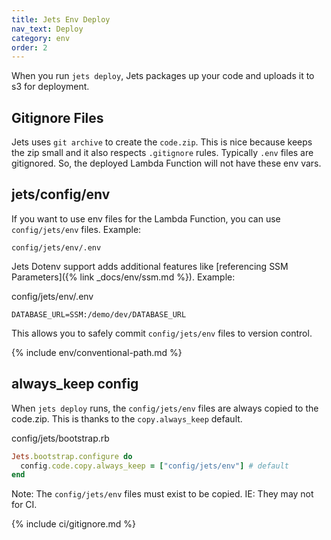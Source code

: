 ```yaml
---
title: Jets Env Deploy
nav_text: Deploy
category: env
order: 2
---
```


When you run `jets deploy`, Jets packages up your code and uploads it to s3 for deployment.

## Gitignore Files

Jets uses `git archive` to create the `code.zip`. This is nice because keeps the zip small and it also respects `.gitignore` rules. Typically `.env` files are gitignored. So, the deployed Lambda Function will not have these env vars.

## jets/config/env

If you want to use env files for the Lambda Function, you can use `config/jets/env` files. Example:

    config/jets/env/.env

Jets Dotenv support adds additional features like [referencing SSM Parameters]({% link _docs/env/ssm.md %}). Example:

config/jets/env/.env

    DATABASE_URL=SSM:/demo/dev/DATABASE_URL

This allows you to safely commit `config/jets/env` files to version control.

{% include env/conventional-path.md %}

## always_keep config

When `jets deploy` runs, the `config/jets/env` files are always copied to the code.zip. This is thanks to the `copy.always_keep` default.

config/jets/bootstrap.rb

```ruby
Jets.bootstrap.configure do
  config.code.copy.always_keep = ["config/jets/env"] # default
end
```

Note: The `config/jets/env` files must exist to be copied. IE: They may not for CI.

{% include ci/gitignore.md %}